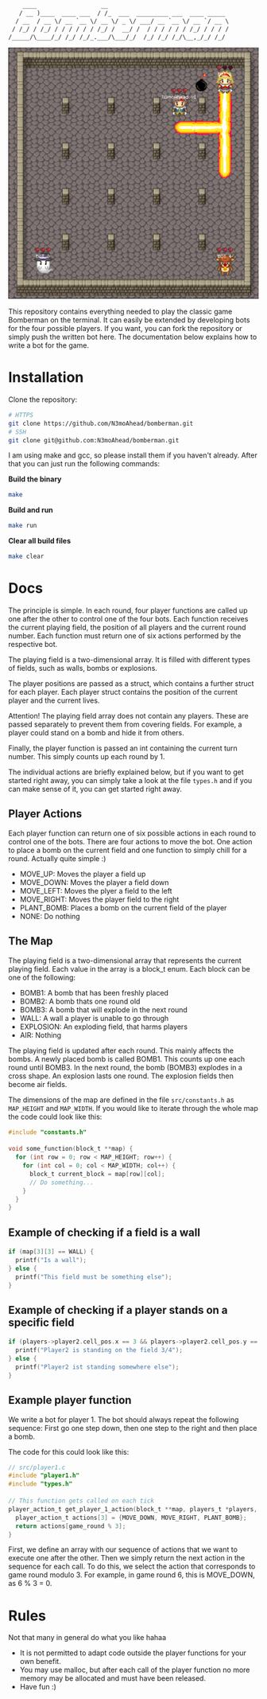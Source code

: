 ```
    ____                  __
   / __ )____  ____ ___  / /_  ___  _________ ___  ____ _____
  / __  / __ \/ __ `__ \/ __ \/ _ \/ ___/ __ `__ \/ __ `/ __ \
 / /_/ / /_/ / / / / / / /_/ /  __/ /  / / / / / / /_/ / / / /
/_____/\____/_/ /_/ /_/_.___/\___/_/  /_/ /_/ /_/\__,_/_/ /_/
```

![alt text](assets/game_example_image.png)


This repository contains everything needed to play the classic game Bomberman on the terminal. It can easily be extended by developing bots for the four possible players. If you want, you can fork the repository or simply push the written bot here. The documentation below explains how to write a bot for the game.

# Installation

Clone the repository:

```bash
# HTTPS
git clone https://github.com/N3moAhead/bomberman.git
# SSH
git clone git@github.com:N3moAhead/bomberman.git
```

I am using make and gcc, so please install them if you haven't already.
After that you can just run the following commands:

**Build the binary**

```bash
make
```

**Build and run**

```bash
make run
```

**Clear all build files**

```bash
make clear
```

# Docs

The principle is simple. In each round, four player functions are called up one after the other to control one of the four bots. Each function receives the current playing field, the position of all players and the current round number. Each function must return one of six actions performed by the respective bot.

The playing field is a two-dimensional array. It is filled with different types of fields, such as walls, bombs or explosions.

The player positions are passed as a struct, which contains a further struct for each player. Each player struct contains the position of the current player and the current lives.

Attention! The playing field array does not contain any players. These are passed separately to prevent them from covering fields. For example, a player could stand on a bomb and hide it from others.

Finally, the player function is passed an int containing the current turn number. This simply counts up each round by 1.

The individual actions are briefly explained below, but if you want to get started right away, you can simply take a look at the file `types.h` and if you can make sense of it, you can get started right away.

## Player Actions

Each player function can return one of six possible actions in each round to control one of the bots. There are four actions to move the bot. One action to place a bomb on the current field and one function to simply chill for a round. Actually quite simple :)

- MOVE_UP: Moves the player a field up
- MOVE_DOWN: Moves the player a field down
- MOVE_LEFT: Moves the plyer a field to the left
- MOVE_RIGHT: Moves the player field to the right
- PLANT_BOMB: Places a bomb on the current field of the player
- NONE: Do nothing

## The Map

The playing field is a two-dimensional array that represents the current playing field. Each value in the array is a block_t enum. Each block can be one of the following:

- BOMB1: A bomb that has been freshly placed
- BOMB2: A bomb thats one round old
- BOMB3: A bomb that will explode in the next round
- WALL: A wall a player is unable to go through
- EXPLOSION: An exploding field, that harms players
- AIR: Nothing

The playing field is updated after each round. This mainly affects the bombs. A newly placed bomb is called BOMB1. This counts up one each round until BOMB3. In the next round, the bomb (BOMB3) explodes in a cross shape. An explosion lasts one round. The explosion fields then become air fields.

The dimensions of the map are defined in the file `src/constants.h` as `MAP_HEIGHT` and `MAP_WIDTH`. If you would like to iterate through the whole map the code could look like this:

```c
#include "constants.h"

void some_function(block_t **map) {
  for (int row = 0; row < MAP_HEIGHT; row++) {
    for (int col = 0; col < MAP_WIDTH; col++) {
      block_t current_block = map[row][col];
      // Do something...
    }
  }
}
```

## Example of checking if a field is a wall

```c
if (map[3][3] == WALL) {
  printf("Is a wall");
} else {
  printf("This field must be something else");
}
```

## Example of checking if a player stands on a specific field

```c
if (players->player2.cell_pos.x == 3 && players->player2.cell_pos.y == 4) {
  printf("Player2 is standing on the field 3/4");
} else {
  printf("Player2 ist standing somewhere else");
}
```

## Example player function

We write a bot for player 1. The bot should always repeat the following sequence: First go one step down, then one step to the right and then place a bomb.

The code for this could look like this:

```c
// src/player1.c
#include "player1.h"
#include "types.h"

// This function gets called on each tick
player_action_t get_player_1_action(block_t **map, players_t *players, int game_round) {
  player_action_t actions[3] = {MOVE_DOWN, MOVE_RIGHT, PLANT_BOMB};
  return actions[game_round % 3];
}
```

First, we define an array with our sequence of actions that we want to execute one after the other. Then we simply return the next action in the sequence for each call. To do this, we select the action that corresponds to game round modulo 3. For example, in game round 6, this is MOVE_DOWN, as 6 % 3 = 0.

# Rules

Not that many in general do what you like hahaa

- It is not permitted to adapt code outside the player functions for your own benefit.
- You may use malloc, but after each call of the player function no more memory may be allocated and must have been released.
- Have fun :)
